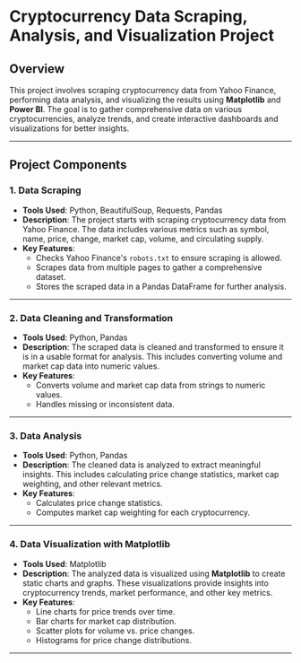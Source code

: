 # Cryptocurrency Data Scraping, Analysis, and Visualization Project

## Overview

This project involves scraping cryptocurrency data from Yahoo Finance, performing data analysis, and visualizing the results using **Matplotlib** and **Power BI**. The goal is to gather comprehensive data on various cryptocurrencies, analyze trends, and create interactive dashboards and visualizations for better insights.

---

## Project Components

### 1. **Data Scraping**
- **Tools Used**: Python, BeautifulSoup, Requests, Pandas
- **Description**: The project starts with scraping cryptocurrency data from Yahoo Finance. The data includes various metrics such as symbol, name, price, change, market cap, volume, and circulating supply.
- **Key Features**:
  - Checks Yahoo Finance's `robots.txt` to ensure scraping is allowed.
  - Scrapes data from multiple pages to gather a comprehensive dataset.
  - Stores the scraped data in a Pandas DataFrame for further analysis.

---

### 2. **Data Cleaning and Transformation**
- **Tools Used**: Python, Pandas
- **Description**: The scraped data is cleaned and transformed to ensure it is in a usable format for analysis. This includes converting volume and market cap data into numeric values.
- **Key Features**:
  - Converts volume and market cap data from strings to numeric values.
  - Handles missing or inconsistent data.

---

### 3. **Data Analysis**
- **Tools Used**: Python, Pandas
- **Description**: The cleaned data is analyzed to extract meaningful insights. This includes calculating price change statistics, market cap weighting, and other relevant metrics.
- **Key Features**:
  - Calculates price change statistics.
  - Computes market cap weighting for each cryptocurrency.

---

### 4. **Data Visualization with Matplotlib**
- **Tools Used**: Matplotlib
- **Description**: The analyzed data is visualized using **Matplotlib** to create static charts and graphs. These visualizations provide insights into cryptocurrency trends, market performance, and other key metrics.
- **Key Features**:
  - Line charts for price trends over time.
  - Bar charts for market cap distribution.
  - Scatter plots for volume vs. price changes.
  - Histograms for price change distributions.

---
